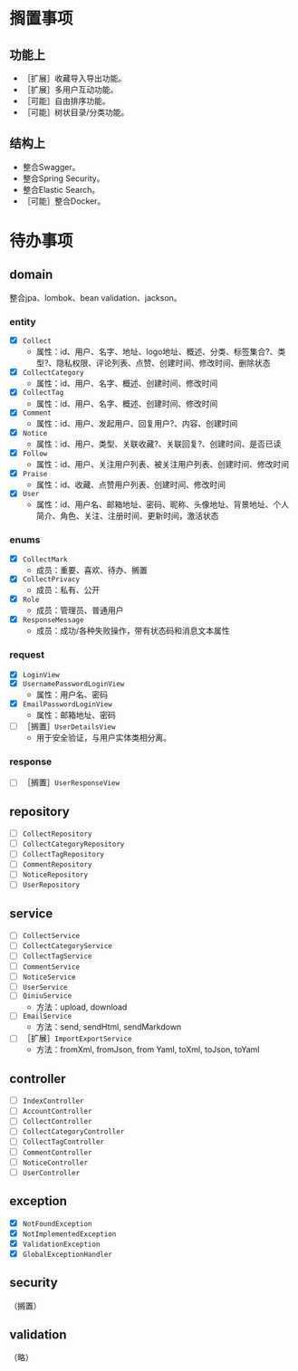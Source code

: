 # 搁置事项

## 功能上

* ［扩展］收藏导入导出功能。
* ［扩展］多用户互动功能。
* ［可能］自由排序功能。
* ［可能］树状目录/分类功能。

## 结构上

* 整合Swagger。
* 整合Spring Security。
* 整合Elastic Search。
* ［可能］整合Docker。

# 待办事项

## domain

整合jpa、lombok、bean validation、jackson。 

### entity

* [X] `Collect` 
    * 属性：id、用户、名字、地址、logo地址、概述、分类、标签集合?、类型?、隐私权限、评论列表、点赞、创建时间、修改时间、删除状态
* [X] `CollectCategory` 
    * 属性：id、用户、名字、概述、创建时间、修改时间
* [X] `CollectTag`
    * 属性：id、用户、名字、概述、创建时间、修改时间
* [X] `Comment`
    * 属性：id、用户、发起用户、回复用户?、内容、创建时间
* [X] `Notice`
    * 属性：id、用户、类型、关联收藏?、关联回复?、创建时间、是否已读
* [X] `Follow`
    * 属性：id、用户、关注用户列表、被关注用户列表、创建时间、修改时间
* [X] `Praise`
    * 属性：id、收藏、点赞用户列表、创建时间、修改时间
* [X] `User`
    * 属性：id、用户名、邮箱地址、密码、昵称、头像地址、背景地址、个人简介、角色、关注、注册时间、更新时间，激活状态

### enums

* [X] `CollectMark`
    * 成员：重要、喜欢、待办、搁置
* [X] `CollectPrivacy`
    * 成员：私有、公开
* [X] `Role`
    * 成员：管理员、普通用户
* [X] `ResponseMessage`
    * 成员：成功/各种失败操作，带有状态码和消息文本属性

### request

* [X] `LoginView`
* [X] `UsernamePasswordLoginView`
    * 属性：用户名、密码
* [X] `EmailPasswordLoginView`
    * 属性：邮箱地址、密码
* [ ] ［搁置］`UserDetailsView`
    * 用于安全验证，与用户实体类相分离。

### response    

* [ ] ［搁置］`UserResponseView`

## repository

* [ ] `CollectRepository`
* [ ] `CollectCategoryRepository`
* [ ] `CollectTagRepository`
* [ ] `CommentRepository`
* [ ] `NoticeRepository`
* [ ] `UserRepository`
    
## service

* [ ] `CollectService`
* [ ] `CollectCategoryService`
* [ ] `CollectTagService`
* [ ] `CommentService`
* [ ] `NoticeService`
* [ ] `UserService`
* [ ] `QiniuService`
    * 方法：upload, download
* [ ] `EmailService`
    * 方法：send, sendHtml, sendMarkdown
* [ ] ［扩展］`ImportExportService`
    * 方法：fromXml, fromJson, from Yaml, toXml, toJson, toYaml 

## controller

* [ ] `IndexController`
* [ ] `AccountController`
* [ ] `CollectController`
* [ ] `CollectCategoryController`
* [ ] `CollectTagController`
* [ ] `CommentController`
* [ ] `NoticeController`
* [ ] `UserController`

## exception

* [X] `NotFoundException`
* [X] `NotImplementedException`
* [X] `ValidationException`
* [X] `GlobalExceptionHandler`

## security

（搁置）

## validation

（略）
